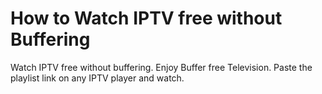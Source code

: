 # How to Watch IPTV free without Buffering
Watch IPTV free without buffering. Enjoy Buffer free Television. Paste the playlist link on any IPTV player and watch.

